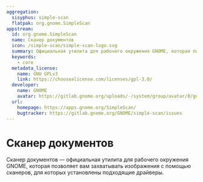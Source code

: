```yaml
---
aggregation:
  sisyphus: simple-scan
  flatpak: org.gnome.SimpleScan
appstream:
  id: org.gnome.SimpleScan
  name: Сканер документов
  icon: /simple-scan/simple-scan-logo.svg
  summary: Официальная утилита для рабочего окружения GNOME, которая позволяет вам захватывать изображения с помощью сканеров
  keywords:
    - core
  metadata_license:
    name: GNU GPLv3
    link: https://choosealicense.com/licenses/gpl-3.0/
  developer:
    name: GNOME
    avatar: https://gitlab.gnome.org/uploads/-/system/group/avatar/8/gnomelogo.png?width=48
  url:
    homepage: https://apps.gnome.org/SimpleScan/
    bugtracker: https://gitlab.gnome.org/GNOME/simple-scan/issues
---
```


# Сканер документов

Сканер документов — официальная утилита для рабочего окружения GNOME, которая позволяет вам захватывать изображения с
помощью сканеров, для которых установлены подходящие драйверы.

<!--@include: @apps/.parts/install/content-repo.md-->
<!--@include: @apps/.parts/install/content-flatpak.md-->

